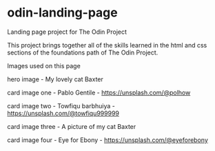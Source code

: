 # odin-landing-page
Landing page project for The Odin Project

This project brings together all of the skills learned in the html and css sections of the foundations path of The Odin Project.

Images used on this page

hero image - My lovely cat Baxter

card image one - Pablo Gentile - https://unsplash.com/@polhow

card image two - Towfiqu barbhuiya - https://unsplash.com/@towfiqu999999

card image three - A picture of my cat Baxter

card image four - Eye for Ebony - https://unsplash.com/@eyeforebony